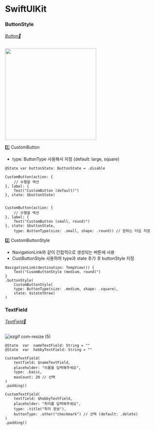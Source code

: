 # SwiftUIKit


### ButtonStyle
###### [Button📂](https://github.com/yangsubinn/SwiftUIKit/tree/master/SwiftUIKit/SwiftUIKit/DesignSystem/View/Button)
<img src="https://github.com/yangsubinn/SwiftUIKit/assets/81167570/f473ba44-3edf-4324-9ac1-d283c21deaf9" width=300 />

1️⃣ CustomButton
- type: ButtonType 사용해서 지정 (default: large, square)

```
@State var buttonState: ButtonState = .disable

CustomButton(action: {
    // 수행할 액션
}, label: {
    Text("CustomButton (default)")
}, state: $buttonState)


CustomButton(action: {
    // 수행할 액션
}, label: {
    Text("CustomButton (small, round)")
}, state: $buttonState,
	type: ButtonType(size: .small, shape: .round)) // 원하는 타입 지정

```

2️⃣ CustomButtonStyle
- NavigationLink와 같이 간접적으로 생성되는 버튼에 사용
- CustButtonStyle 사용하여 type과 state 추가 후 buttonStyle 지정
```
NavigationLink(destination: TempView()) {
    Text("CusomButtonStyle (medium, round)")
}
.buttonStyle(
    CustomButtonStyle(
    type: ButtonType(size: .medium, shape: .square),
    state: $statethree)
)

```




### TextField
###### [TextField📂](https://github.com/yangsubinn/SwiftUIKit/tree/master/SwiftUIKit/SwiftUIKit/DesignSystem/View/TextField)

![ezgif com-resize (5)](https://github.com/yangsubinn/SwiftUIKit/assets/81167570/143fb923-8a41-4ab7-ae6f-004e50432f9f)


```
@State  var  nameTextField: String = ""
@State  var  hobbyTextField: String = ""

CustomTextField(
	textfield: $nameTextField, 
	placeholder: "이름을 입력해주세요", 
	type: .basic,
	maxCount: 20 // 선택
)
.padding()

CustomTextField(
	textfield: $hobbyTextField, 
	placeholder: "취미를 입력해주세요", 
	type: .title("취미 정보"),
	buttonType: .other("checkmark") // 선택 (default: .delete)
)
.padding()
```

